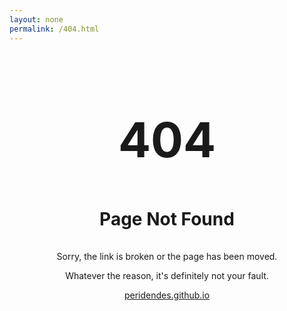 ```yaml
---
layout: none
permalink: /404.html
---
```

<h1 style="text-align: center; font-size: 5.5em;">404</h1>

<h2 style="text-align: center; font-size: 2em; line-height: 2em;">Page Not Found</h2>

<p style="text-align: center;">Sorry, the link is broken or the page has been moved.</p>

<p style="text-align: center;">Whatever the reason, it's definitely not your fault.</p>

<p style="text-align: center;"><a href="https://peridendes.github.io">peridendes.github.io</a></p>